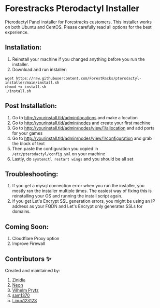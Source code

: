 # Forestracks Pterodactyl Installer
Pterodactyl Panel installer for Forestracks customers. This installer works on both Ubuntu and CentOS. Please carefully read all options for the best experience.

## Installation:
1) Reinstall your machine if you changed anything before you run the installer.
2) Download and run installer:
```
wget https://raw.githubusercontent.com/ForestRacks/pterodactyl-installer/main/install.sh
chmod +x install.sh
./install.sh
```
## Post Installation:
1) Go to http://yourinstall.tld/admin/locations and make a location
2) Go to http://yourinstall.tld/admin/nodes and create your first machine
3) Go to http://yourinstall.tld/admin/nodes/view/1/allocation and add ports for your games
4) Go to http://yourinstall.tld/admin/nodes/view/1/configuration and grab the block of text
5) Then paste the configuration you copied in `/etc/pterodactyl/config.yml` on your machine
6) Lastly, do `systemctl restart wings` and you should be all set

## Troubleshooting:
1) If you get a mysql connection error when you run the installer, you mostly ran the installer multiple times. The easiest way of fixing this is reinstalling your OS and running the install script again.
2) If you get Let's Encrypt SSL generation errors, you might be using an IP address as your FQDN and Let's Encrypt only generates SSLs for domains.

## Coming Soon:
1) Cloudflare Proxy option
2) Improve Firewall

## Contributors ✨

Created and maintained by:
1) [Zinidia](https://github.com/Zinidia)
2) [Neon](https://github.com/DeveloperNeon)
3) [Vilhelm Prytz](https://github.com/vilhelmprytz)
4) [sam1370](https://github.com/sam1370)
5) [Linux123123](https://github.com/Linux123123)
